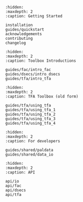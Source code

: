 ```{include} ../README.md
```

```{toctree}
:hidden:
:maxdepth: 2
:caption: Getting Started

installation
guides/quickstart
acknowledgements
contributing
changelog
```

```{toctree}
:hidden:
:maxdepth: 2
:caption: Toolbox Introductions

guides/fac/intro_fac
guides/dsecs/intro_dsecs
guides/tfa/intro_tfa
```

```{toctree}
:hidden:
:maxdepth: 2
:caption: TFA Toolbox (old form)

guides/tfa/using_tfa
guides/tfa/using_tfa_1
guides/tfa/using_tfa_2
guides/tfa/using_tfa_3
guides/tfa/using_tfa_4
```

```{toctree}
:hidden:
:maxdepth: 2
:caption: For developers

guides/shared/paldata
guides/shared/data_io
```

```{toctree}
:hidden:
:maxdepth: 2
:caption: API

api/io
api/fac
api/dsecs
api/tfa
```
